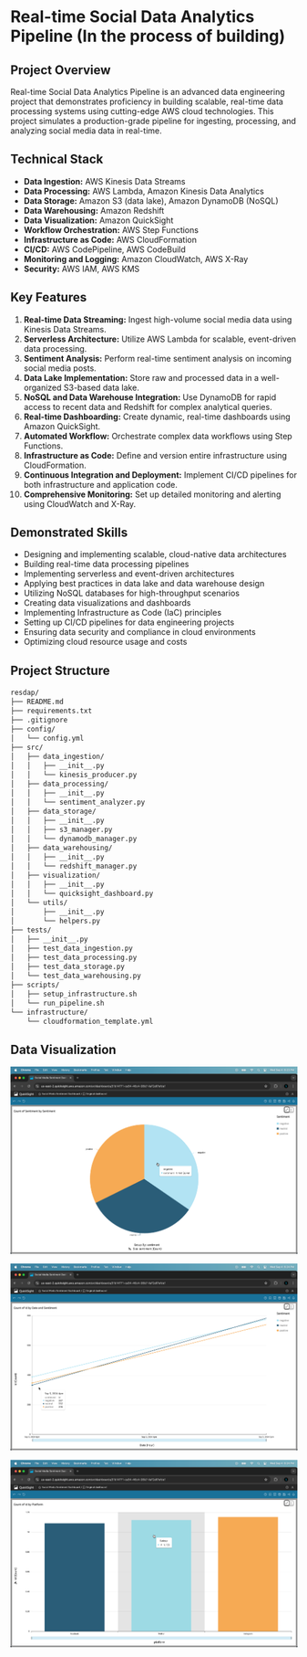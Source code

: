 # Real-time Social Data Analytics Pipeline (In the process of building)

## Project Overview

Real-time Social Data Analytics Pipeline is an advanced data engineering project that demonstrates proficiency in building scalable, real-time data processing systems using cutting-edge AWS cloud technologies. This project simulates a production-grade pipeline for ingesting, processing, and analyzing social media data in real-time.

## Technical Stack

- **Data Ingestion:** AWS Kinesis Data Streams
- **Data Processing:** AWS Lambda, Amazon Kinesis Data Analytics
- **Data Storage:** Amazon S3 (data lake), Amazon DynamoDB (NoSQL)
- **Data Warehousing:** Amazon Redshift
- **Data Visualization:** Amazon QuickSight
- **Workflow Orchestration:** AWS Step Functions
- **Infrastructure as Code:** AWS CloudFormation
- **CI/CD:** AWS CodePipeline, AWS CodeBuild
- **Monitoring and Logging:** Amazon CloudWatch, AWS X-Ray
- **Security:** AWS IAM, AWS KMS

## Key Features

1. **Real-time Data Streaming:** Ingest high-volume social media data using Kinesis Data Streams.
2. **Serverless Architecture:** Utilize AWS Lambda for scalable, event-driven data processing.
3. **Sentiment Analysis:** Perform real-time sentiment analysis on incoming social media posts.
4. **Data Lake Implementation:** Store raw and processed data in a well-organized S3-based data lake.
5. **NoSQL and Data Warehouse Integration:** Use DynamoDB for rapid access to recent data and Redshift for complex analytical queries.
6. **Real-time Dashboarding:** Create dynamic, real-time dashboards using Amazon QuickSight.
7. **Automated Workflow:** Orchestrate complex data workflows using Step Functions.
8. **Infrastructure as Code:** Define and version entire infrastructure using CloudFormation.
9. **Continuous Integration and Deployment:** Implement CI/CD pipelines for both infrastructure and application code.
10. **Comprehensive Monitoring:** Set up detailed monitoring and alerting using CloudWatch and X-Ray.

## Demonstrated Skills

- Designing and implementing scalable, cloud-native data architectures
- Building real-time data processing pipelines
- Implementing serverless and event-driven architectures
- Applying best practices in data lake and data warehouse design
- Utilizing NoSQL databases for high-throughput scenarios
- Creating data visualizations and dashboards
- Implementing Infrastructure as Code (IaC) principles
- Setting up CI/CD pipelines for data engineering projects
- Ensuring data security and compliance in cloud environments
- Optimizing cloud resource usage and costs

## Project Structure

```
resdap/
├── README.md
├── requirements.txt
├── .gitignore
├── config/
│   └── config.yml
├── src/
│   ├── data_ingestion/
│   │   ├── __init__.py
│   │   └── kinesis_producer.py
│   ├── data_processing/
│   │   ├── __init__.py
│   │   └── sentiment_analyzer.py
│   ├── data_storage/
│   │   ├── __init__.py
│   │   ├── s3_manager.py
│   │   └── dynamodb_manager.py
│   ├── data_warehousing/
│   │   ├── __init__.py
│   │   └── redshift_manager.py
│   ├── visualization/
│   │   ├── __init__.py
│   │   └── quicksight_dashboard.py
│   └── utils/
│       ├── __init__.py
│       └── helpers.py
├── tests/
│   ├── __init__.py
│   ├── test_data_ingestion.py
│   ├── test_data_processing.py
│   ├── test_data_storage.py
│   └── test_data_warehousing.py
├── scripts/
│   ├── setup_infrastructure.sh
│   └── run_pipeline.sh
└── infrastructure/
    └── cloudformation_template.yml
```
## Data Visualization

![pie_chart](pie_chart.png)

![line_chart](line_chart.png)

![bar_chart](bar_chart.png)
